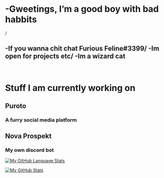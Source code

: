 <h1>-Gweetings, I’m a good boy with bad habbits</h1>/ 
<h2>-If you wanna chit chat Furious Feline#3399/
-Im open for projects etc/
-Im a wizard cat</h2> <br>

# Stuff I am currently working on
## Puroto 
### A furry social media platform
## Nova Prospekt
### My own discord bot 




 [![My GitHub Language Stats](https://github-readme-stats.vercel.app/api/top-langs/?username=FissionFeline&langs_count=5&theme=tokyonight)]()


[![My GitHub Stats](https://github-readme-stats.vercel.app/api/?username=FissionFeline&count_private=true&theme=tokyonight&showicons=true)]()















<!---
FissionFeline/FissionFeline is a ✨ special ✨ repository because its `README.md` (this file) appears on your GitHub profile.
You can click the Preview link to take a look at your changes.
--->

